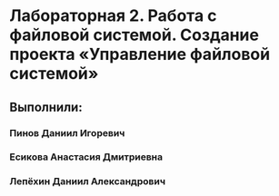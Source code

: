 # Лабораторная 2. Работа с файловой системой. Создание проекта «Управление файловой системой»
## Выполнили: 
  ### Пинов Даниил Игоревич
  ### Есикова Анастасия Дмитриевна
  ### Лепёхин Даниил Александрович
